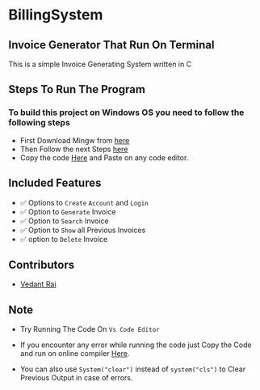 # BillingSystem
## Invoice Generator That Run On Terminal
This is a simple Invoice Generating System written in C

## Steps To Run The  Program

### To build this project on Windows OS you need to follow the following steps 

- First Download Mingw from [here](https://www.mingw-w64.org/)
- Then Follow the next Steps [here](https://www.geeksforgeeks.org/installing-mingw-tools-for-c-c-and-changing-environment-variable/)
- Copy the code [Here](https://github.com/rishikesh-b/BillingSystem/blob/main/Mainprogram.c) and Paste on any code editor.

## Included Features

- :white_check_mark: Options to `Create` `Account` and `Login`
- :white_check_mark: Option to `Generate` Invoice
- :white_check_mark: Option to `Search` Invoice
- :white_check_mark: Option to `Show` all Previous Invoices
- :white_check_mark: option to `Delete` Invoice

## Contributors

- [Vedant Rai](https://github.com/Vedant-rai)

## Note
- Try Running The Code On `Vs Code Editor`
- If you encounter any error while running the code  just Copy the Code and 
  run on online compiler [Here](https://www.onlinegdb.com/online_c_compiler).

- You can also  use `System("clear")` instead of  `system("cls")` to Clear Previous Output in case of errors.